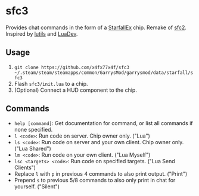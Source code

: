 # sfc3
Provides chat commands in the form of a [StarfallEx](https://github.com/thegrb93/StarfallEx) chip. Remake of [sfc2](https://github.com/x4fx77x4f/sfc2). Inspired by [lutils](https://github.com/Oppossome/lutils) and [LuaDev](https://github.com/Metastruct/luadev).

## Usage
1. `git clone https://github.com/x4fx77x4f/sfc3 ~/.steam/steam/steamapps/common/GarrysMod/garrysmod/data/starfall/sfc3`
2. Flash `sfc3/init.lua` to a chip.
3. (Optional) Connect a HUD component to the chip.

## Commands
- `help [command]`: Get documentation for command, or list all commands if none specified.
- `l <code>`: Run code on server. Chip owner only. ("Lua")
- `ls <code>`: Run code on server and your own client. Chip owner only. ("Lua Shared")
- `lm <code>`: Run code on your own client. ("Lua Myself")
- `lsc <targets> <code>`: Run code on specified targets. ("Lua Send Clients")
- Replace `l` with `p` in previous 4 commands to also print output. ("Print")
- Prepend `s` to previous 5/8 commands to also only print in chat for yourself. ("Silent")
